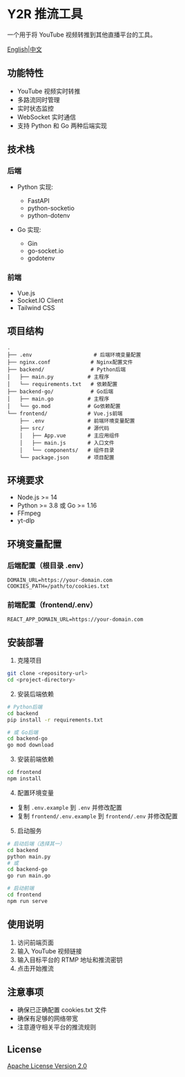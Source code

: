 # Y2R 推流工具

一个用于将 YouTube 视频转推到其他直播平台的工具。

[English](README.md)|[中文](README_Zh-CN.md)

## 功能特性

- YouTube 视频实时转推
- 多路流同时管理
- 实时状态监控
- WebSocket 实时通信
- 支持 Python 和 Go 两种后端实现

## 技术栈

### 后端
- Python 实现:
  - FastAPI
  - python-socketio
  - python-dotenv
  
- Go 实现:
  - Gin
  - go-socket.io
  - godotenv

### 前端
- Vue.js
- Socket.IO Client
- Tailwind CSS

## 项目结构
```tree
.
├── .env                    # 后端环境变量配置
├── nginx.conf             # Nginx配置文件
├── backend/               # Python后端
│   ├── main.py           # 主程序
│   └── requirements.txt   # 依赖配置
├── backend-go/            # Go后端
│   ├── main.go           # 主程序
│   └── go.mod            # Go依赖配置
└── frontend/             # Vue.js前端
    ├── .env              # 前端环境变量配置
    ├── src/              # 源代码
    │   ├── App.vue       # 主应用组件
    │   ├── main.js       # 入口文件
    │   └── components/   # 组件目录
    └── package.json      # 项目配置
```

## 环境要求

- Node.js >= 14
- Python >= 3.8 或 Go >= 1.16
- FFmpeg
- yt-dlp

## 环境变量配置

### 后端配置（根目录 .env）
```env
DOMAIN_URL=https://your-domain.com
COOKIES_PATH=/path/to/cookies.txt
```

### 前端配置（frontend/.env）
```env
REACT_APP_DOMAIN_URL=https://your-domain.com
```

## 安装部署

1. 克隆项目
```bash
git clone <repository-url>
cd <project-directory>
```

2. 安装后端依赖
```bash
# Python后端
cd backend
pip install -r requirements.txt

# 或 Go后端
cd backend-go
go mod download
```

3. 安装前端依赖
```bash
cd frontend
npm install
```

4. 配置环境变量
- 复制 `.env.example` 到 `.env` 并修改配置
- 复制 `frontend/.env.example` 到 `frontend/.env` 并修改配置

5. 启动服务
```bash
# 启动后端（选择其一）
cd backend
python main.py
# 或
cd backend-go
go run main.go

# 启动前端
cd frontend
npm run serve
```

## 使用说明

1. 访问前端页面
2. 输入 YouTube 视频链接
3. 输入目标平台的 RTMP 地址和推流密钥
4. 点击开始推流

## 注意事项

- 确保已正确配置 cookies.txt 文件
- 确保有足够的网络带宽
- 注意遵守相关平台的推流规则

## License

[Apache License Version 2.0](LICENSE) 
